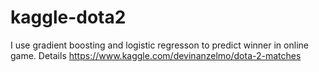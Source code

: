 # kaggle-dota2
I use gradient boosting and logistic regresson to predict winner in online game. Details https://www.kaggle.com/devinanzelmo/dota-2-matches
